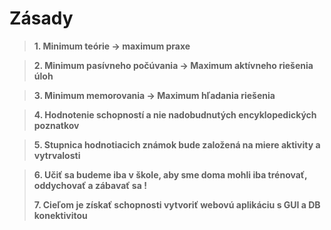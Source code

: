 # Zásady
> **1. Minimum teórie -> maximum praxe**

> **2. Minimum pasívneho počúvania -> Maximum aktívneho riešenia úloh**

> **3. Minimum memorovania -> Maximum hľadania riešenia** 

> **4. Hodnotenie schopností a nie nadobudnutých encyklopedických poznatkov**

> **5. Stupnica hodnotiacich známok bude založená na **miere** aktivity a vytrvalosti**

> **6. Učiť sa budeme iba v škole, aby sme doma mohli iba trénovať, oddychovať a zábavať sa !**
>
> **7. Cieľom je získať schopnosti vytvoriť webovú aplikáciu s GUI a DB konektivitou**
